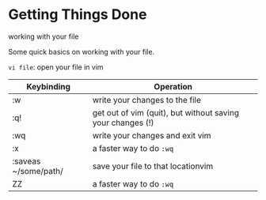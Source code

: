 # Getting Things Done

working with your file

Some quick basics on working with your file.

`vi file`: open your file in vim

| Keybinding           | Operation                                                  |
| -------------------- | ---------------------------------------------------------- |
| :w                   | write your changes to the file                             |
| :q!                  | get out of vim (quit), but without saving your changes (!) |
| :wq                  | write your changes and exit vim                            |
| :x                   | a faster way to do `:wq`                                   |
| :saveas ~/some/path/ | save your file to that locationvim                         |
| ZZ                   | a faster way to do `:wq`                                   |
